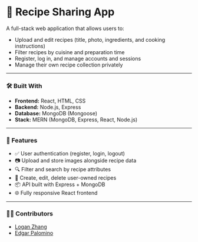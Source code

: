 # 🍲 Recipe Sharing App

A full-stack web application that allows users to:
- Upload and edit recipes (title, photo, ingredients, and cooking instructions)
- Filter recipes by cuisine and preparation time
- Register, log in, and manage accounts and sessions
- Manage their own recipe collection privately

---

### 🛠️ Built With

- **Frontend:** React, HTML, CSS
- **Backend:** Node.js, Express
- **Database:** MongoDB (Mongoose)
- **Stack:** MERN (MongoDB, Express, React, Node.js)

---

### 📸 Features

- ✅ User authentication (register, login, logout)
- 📷 Upload and store images alongside recipe data
- 🔍 Filter and search by recipe attributes
- 📝 Create, edit, delete user-owned recipes
- 📦 API built with Express + MongoDB
- 🌐 Fully responsive React frontend

---

### 👨‍💻 Contributors

- [Logan Zhang](https://github.com/loganzzz7)
- [Edgar Palomino](https://github.com/EdgarPalomino)
